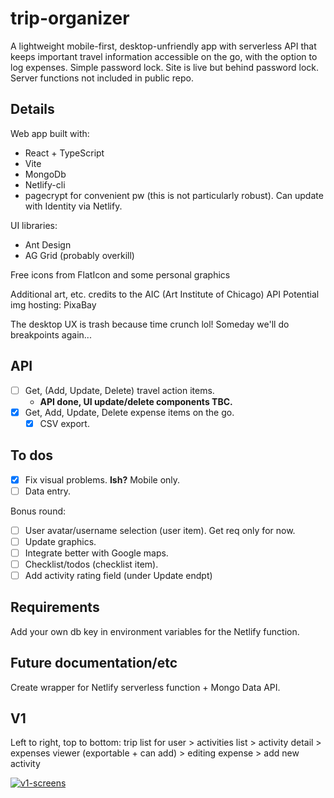 # trip-organizer

A lightweight mobile-first, desktop-unfriendly app with serverless API that keeps important travel information accessible on the go, with the option to log expenses. Simple password lock.
Site is live but behind password lock. Server functions not included in public repo.

## Details

Web app built with:

-   React + TypeScript
-   Vite
-   MongoDb
-   Netlify-cli
-   pagecrypt for convenient pw (this is not particularly robust). Can update with Identity via Netlify.

UI libraries:

-   Ant Design
-   AG Grid (probably overkill)

Free icons from FlatIcon and some personal graphics

Additional art, etc. credits to the AIC (Art Institute of Chicago) API
Potential img hosting: PixaBay

The desktop UX is trash because time crunch lol! Someday we'll do breakpoints again...

## API

-   [ ] Get, (Add, Update, Delete) travel action items.
    -   **API done, UI update/delete components TBC.**
-   [x] Get, Add, Update, Delete expense items on the go.
    -   [x] CSV export.

## To dos

-   [x] Fix visual problems. **Ish?** Mobile only.
-   [ ] Data entry.

Bonus round:

-   [ ] User avatar/username selection (user item). Get req only for now.
-   [ ] Update graphics.
-   [ ] Integrate better with Google maps.
-   [ ] Checklist/todos (checklist item).
-   [ ] Add activity rating field (under Update endpt)

## Requirements

Add your own db key in environment variables for the Netlify function.

## Future documentation/etc

Create wrapper for Netlify serverless function + Mongo Data API.

## V1
Left to right, top to bottom: trip list for user > activities list > activity detail > expenses viewer (exportable + can add) > editing expense > add new activity

[![v1-screens](https://i.postimg.cc/bwGLX9nb/v1-screens.png)](https://i.postimg.cc/bwGLX9nb/v1-screens.png)
